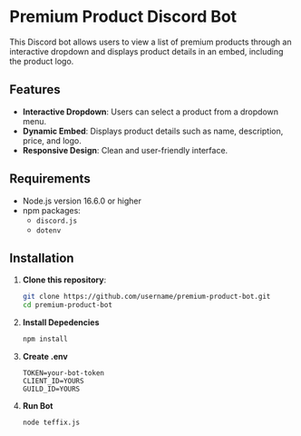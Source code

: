 # Premium Product Discord Bot

This Discord bot allows users to view a list of premium products through an interactive dropdown and displays product details in an embed, including the product logo.

## Features

- **Interactive Dropdown**: Users can select a product from a dropdown menu.
- **Dynamic Embed**: Displays product details such as name, description, price, and logo.
- **Responsive Design**: Clean and user-friendly interface.

## Requirements

- Node.js version 16.6.0 or higher
- npm packages:
  - `discord.js`
  - `dotenv`

## Installation

1. **Clone this repository**:

   ```bash
   git clone https://github.com/username/premium-product-bot.git
   cd premium-product-bot
2. **Install Depedencies**
   ```bash
   npm install
3. **Create .env**
   ```env
   TOKEN=your-bot-token
   CLIENT_ID=YOURS
   GUILD_ID=YOURS
4. **Run Bot**
   ```bash
   node teffix.js
   
